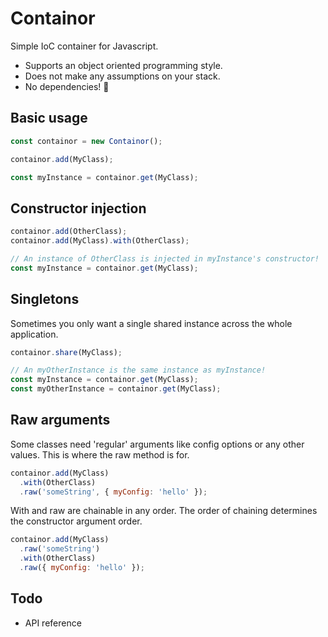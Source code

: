 # Containor

Simple IoC container for Javascript.

- Supports an object oriented programming style.
- Does not make any assumptions on your stack.
- No dependencies! 🎂

## Basic usage

```js
const containor = new Containor();

containor.add(MyClass);

const myInstance = containor.get(MyClass);
```

## Constructor injection

```js
containor.add(OtherClass);
containor.add(MyClass).with(OtherClass);

// An instance of OtherClass is injected in myInstance's constructor!
const myInstance = containor.get(MyClass);
```

## Singletons

Sometimes you only want a single shared instance across the whole application.

```js
containor.share(MyClass);

// An myOtherInstance is the same instance as myInstance!
const myInstance = containor.get(MyClass);
const myOtherInstance = containor.get(MyClass);
```

## Raw arguments

Some classes need 'regular' arguments like config options or any other values. This is where the raw method is for.

```js
containor.add(MyClass)
  .with(OtherClass)
  .raw('someString', { myConfig: 'hello' });
```

With and raw are chainable in any order. The order of chaining determines the constructor argument order.

```js
containor.add(MyClass)
  .raw('someString')
  .with(OtherClass)
  .raw({ myConfig: 'hello' });
```

## Todo

- API reference
